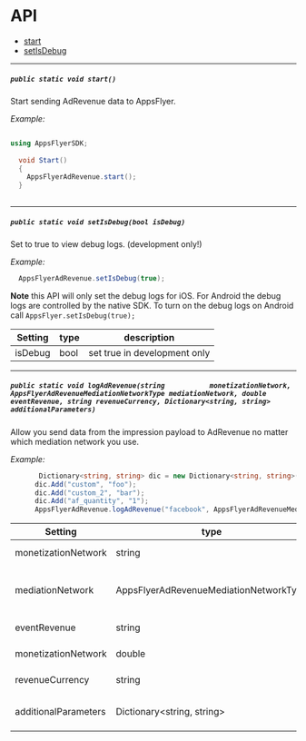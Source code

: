 # API


- [start](#start)
- [setIsDebug](#setIsDebug)

<hr>

##### <a id="start"> `public static void start()`
  
  Start sending AdRevenue data to AppsFlyer.
  
  *Example:*
  
  ```c#
  
  using AppsFlyerSDK;
    
    void Start()
    {
      AppsFlyerAdRevenue.start();
    }
    
  ```
  
  <hr>
  
##### <a id="setIsDebug"> `public static void setIsDebug(bool isDebug)`
  
  Set to true to view debug logs. (development only!)
  
  *Example:*
  
  ```c#
    AppsFlyerAdRevenue.setIsDebug(true);
  ```

  **Note** this API will only set the debug logs for iOS. For Android the debug logs are controlled by the native SDK.
  To turn on the debug logs on Android call `AppsFlyer.setIsDebug(true);`
  
| Setting | type   |  description                  |
| --------|------- |-------------------------------|
| isDebug | bool   | set true in development only  |

  <hr>
  
##### <a id="logAdRevenue"> `public static void logAdRevenue(string           monetizationNetwork, AppsFlyerAdRevenueMediationNetworkType mediationNetwork, double eventRevenue, string revenueCurrency, Dictionary<string, string> additionalParameters)`
  
Allow you send data from the impression payload to AdRevenue no matter which mediation network you use.

  
  *Example:*
  
  ```c#
         Dictionary<string, string> dic = new Dictionary<string, string>();
        dic.Add("custom", "foo");
        dic.Add("custom_2", "bar");
        dic.Add("af_quantity", "1");
        AppsFlyerAdRevenue.logAdRevenue("facebook", AppsFlyerAdRevenueMediationNetworkType.AppsFlyerAdRevenueMediationNetworkTypeMoPub., 0.026, "USD", dic);
  ```

  
| Setting | type   |  description                  |
| --------|------- |-------------------------------|
| monetizationNetwork | string   | monetization network |
| mediationNetwork | AppsFlyerAdRevenueMediationNetworkType   | Enum for mediaton network type |
| eventRevenue | string   |event revenue |
| monetizationNetwork | double   | event revenue |
| revenueCurrency | string   | revenue currency  |
| additionalParameters | Dictionary<string, string>    | Any custom additional parameters |
  
